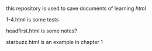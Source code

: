 this repository is used to save documents of learning *html*

1-4.html is some tests

headfirst.html is some notes?

starbuzz.html is an example in chapter 1